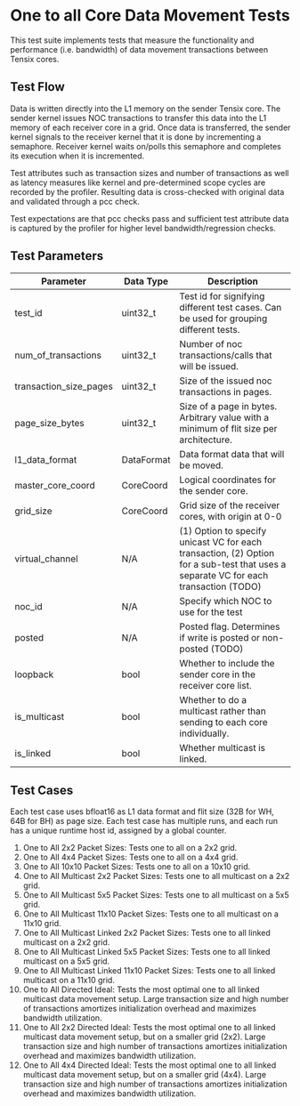 # One to all Core Data Movement Tests

This test suite implements tests that measure the functionality and performance (i.e. bandwidth) of data movement transactions between Tensix cores.

## Test Flow
Data is written directly into the L1 memory on the sender Tensix core. The sender kernel issues NOC transactions to transfer this data into the L1 memory of each receiver core in a grid. Once data is transferred, the sender kernel signals to the receiver kernel that it is done by incrementing a semaphore. Receiver kernel waits on/polls this semaphore and completes its execution when it is incremented.

Test attributes such as transaction sizes and number of transactions as well as latency measures like kernel and pre-determined scope cycles are recorded by the profiler. Resulting data is cross-checked with original data and validated through a pcc check.

Test expectations are that pcc checks pass and sufficient test attribute data is captured by the profiler for higher level bandwidth/regression checks.

## Test Parameters
| Parameter                 | Data Type             | Description |
| ------------------------- | --------------------- | ----------- |
| test_id                   | uint32_t              | Test id for signifying different test cases. Can be used for grouping different tests. |
| num_of_transactions       | uint32_t              | Number of noc transactions/calls that will be issued. |
| transaction_size_pages    | uint32_t              | Size of the issued noc transactions in pages. |
| page_size_bytes           | uint32_t              | Size of a page in bytes. Arbitrary value with a minimum of flit size per architecture. |
| l1_data_format            | DataFormat            | Data format data that will be moved. |
| master_core_coord         | CoreCoord             | Logical coordinates for the sender core. |
| grid_size                 | CoreCoord             | Grid size of the receiver cores, with origin at 0-0 |
| virtual_channel           | N/A                   | (1) Option to specify unicast VC for each transaction, (2) Option for a sub-test that uses a separate VC for each transaction (TODO)|
| noc_id                    | N/A                   | Specify which NOC to use for the test |
| posted                    | N/A                   | Posted flag. Determines if write is posted or non-posted (TODO) |
| loopback                  | bool                  | Whether to include the sender core in the receiver core list. |
| is_multicast              | bool                  | Whether to do a multicast rather than sending to each core individually. |
| is_linked                 | bool                  | Whether multicast is linked. |

## Test Cases
Each test case uses bfloat16 as L1 data format and flit size (32B for WH, 64B for BH) as page size.
Each test case has multiple runs, and each run has a unique runtime host id, assigned by a global counter.

1. One to All 2x2 Packet Sizes: Tests one to all on a 2x2 grid.
2. One to All 4x4 Packet Sizes: Tests one to all on a 4x4 grid.
3. One to All 10x10 Packet Sizes: Tests one to all on a 10x10 grid.
4. One to All Multicast 2x2 Packet Sizes: Tests one to all multicast on a 2x2 grid.
5. One to All Multicast 5x5 Packet Sizes: Tests one to all multicast on a 5x5 grid.
6. One to All Multicast 11x10 Packet Sizes: Tests one to all multicast on a 11x10 grid.
7. One to All Multicast Linked 2x2 Packet Sizes: Tests one to all linked multicast on a 2x2 grid.
8. One to All Multicast Linked 5x5 Packet Sizes: Tests one to all linked multicast on a 5x5 grid.
9. One to All Multicast Linked 11x10 Packet Sizes: Tests one to all linked multicast on a 11x10 grid.
10. One to All Directed Ideal: Tests the most optimal one to all linked multicast data movement setup. Large transaction size and high number of transactions amortizes initialization overhead and maximizes bandwidth utilization.
11. One to All 2x2 Directed Ideal: Tests the most optimal one to all linked multicast data movement setup, but on a smaller grid (2x2). Large transaction size and high number of transactions amortizes initialization overhead and maximizes bandwidth utilization.
10. One to All 4x4 Directed Ideal: Tests the most optimal one to all linked multicast data movement setup, but on a smaller grid (4x4). Large transaction size and high number of transactions amortizes initialization overhead and maximizes bandwidth utilization.
